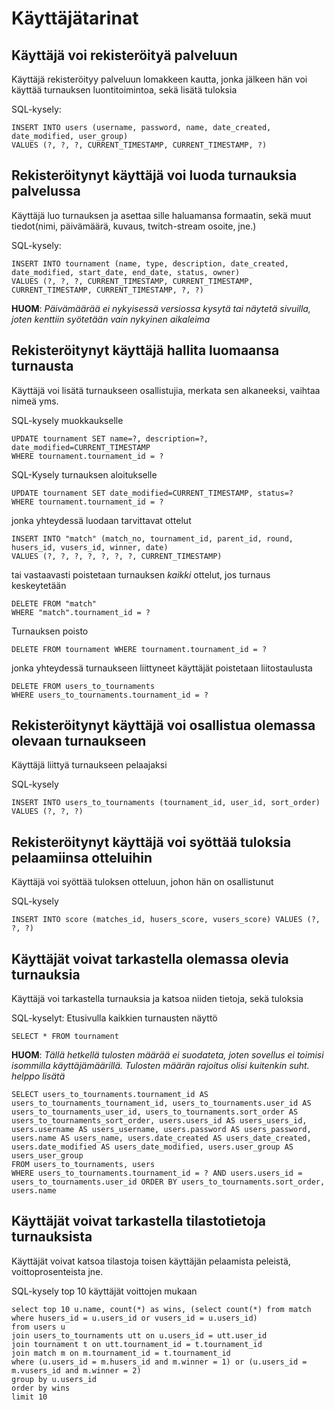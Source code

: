 # Käyttäjätarinat

## Käyttäjä voi rekisteröityä palveluun

Käyttäjä rekisteröityy palveluun lomakkeen kautta, jonka jälkeen hän voi käyttää turnauksen luontitoimintoa, sekä lisätä tuloksia

SQL-kysely:
```
INSERT INTO users (username, password, name, date_created, date_modified, user_group) 
VALUES (?, ?, ?, CURRENT_TIMESTAMP, CURRENT_TIMESTAMP, ?)
```

## Rekisteröitynyt käyttäjä voi luoda turnauksia palvelussa

Käyttäjä luo turnauksen ja asettaa sille haluamansa formaatin, sekä muut tiedot(nimi, päivämäärä, kuvaus, twitch-stream osoite, jne.)

SQL-kysely:
```
INSERT INTO tournament (name, type, description, date_created, date_modified, start_date, end_date, status, owner) 
VALUES (?, ?, ?, CURRENT_TIMESTAMP, CURRENT_TIMESTAMP, CURRENT_TIMESTAMP, CURRENT_TIMESTAMP, ?, ?)
```
**HUOM**: _Päivämäärää ei nykyisessä versiossa kysytä tai näytetä sivuilla, joten kenttiin syötetään vain nykyinen aikaleima_

## Rekisteröitynyt käyttäjä hallita luomaansa turnausta

Käyttäjä voi lisätä turnaukseen osallistujia, merkata sen alkaneeksi, vaihtaa nimeä yms.

SQL-kysely muokkaukselle
```
UPDATE tournament SET name=?, description=?, date_modified=CURRENT_TIMESTAMP 
WHERE tournament.tournament_id = ?
```

SQL-Kysely turnauksen aloitukselle
```
UPDATE tournament SET date_modified=CURRENT_TIMESTAMP, status=? 
WHERE tournament.tournament_id = ?
```
jonka yhteydessä luodaan tarvittavat ottelut
```
INSERT INTO "match" (match_no, tournament_id, parent_id, round, husers_id, vusers_id, winner, date) 
VALUES (?, ?, ?, ?, ?, ?, ?, CURRENT_TIMESTAMP)
```
tai vastaavasti poistetaan turnauksen *kaikki* ottelut, jos turnaus keskeytetään
```
DELETE FROM "match" 
WHERE "match".tournament_id = ?
```

Turnauksen poisto
```
DELETE FROM tournament WHERE tournament.tournament_id = ?
```
jonka yhteydessä turnaukseen liittyneet käyttäjät poistetaan liitostaulusta
```
DELETE FROM users_to_tournaments 
WHERE users_to_tournaments.tournament_id = ?
```

## Rekisteröitynyt käyttäjä voi osallistua olemassa olevaan turnaukseen

Käyttäjä liittyä turnaukseen pelaajaksi

SQL-kysely
```
INSERT INTO users_to_tournaments (tournament_id, user_id, sort_order) 
VALUES (?, ?, ?)
```

## Rekisteröitynyt käyttäjä voi syöttää tuloksia pelaamiinsa otteluihin

Käyttäjä voi syöttää tuloksen otteluun, johon hän on osallistunut

SQL-kysely
```
INSERT INTO score (matches_id, husers_score, vusers_score) VALUES (?, 
?, ?)
```

## Käyttäjät voivat tarkastella olemassa olevia turnauksia

Käyttäjä voi tarkastella turnauksia ja katsoa niiden tietoja, sekä tuloksia

SQL-kyselyt:
Etusivulla kaikkien turnausten näyttö
```
SELECT * FROM tournament
```
**HUOM**: _Tällä hetkellä tulosten määrää ei suodateta, joten sovellus ei toimisi isommilla käyttäjämäärillä. Tulosten määrän rajoitus olisi kuitenkin suht. helppo lisätä_

```
SELECT users_to_tournaments.tournament_id AS users_to_tournaments_tournament_id, users_to_tournaments.user_id AS users_to_tournaments_user_id, users_to_tournaments.sort_order AS users_to_tournaments_sort_order, users.users_id AS users_users_id, users.username AS users_username, users.password AS users_password, users.name AS users_name, users.date_created AS users_date_created, users.date_modified AS users_date_modified, users.user_group AS users_user_group
FROM users_to_tournaments, users
WHERE users_to_tournaments.tournament_id = ? AND users.users_id = users_to_tournaments.user_id ORDER BY users_to_tournaments.sort_order, users.name
```

## Käyttäjät voivat tarkastella tilastotietoja turnauksista

Käyttäjät voivat katsoa tilastoja toisen käyttäjän pelaamista peleistä, voittoprosenteista jne.

SQL-kysely top 10 käyttäjät voittojen mukaan
```
select top 10 u.name, count(*) as wins, (select count(*) from match where husers_id = u.users_id or vusers_id = u.users_id) 
from users u 
join users_to_tournaments utt on u.users_id = utt.user_id  
join tournament t on utt.tournament_id = t.tournament_id  
join match m on m.tournament_id = t.tournament_id  
where (u.users_id = m.husers_id and m.winner = 1) or (u.users_id = m.vusers_id and m.winner = 2) 
group by u.users_id 
order by wins
limit 10
```
